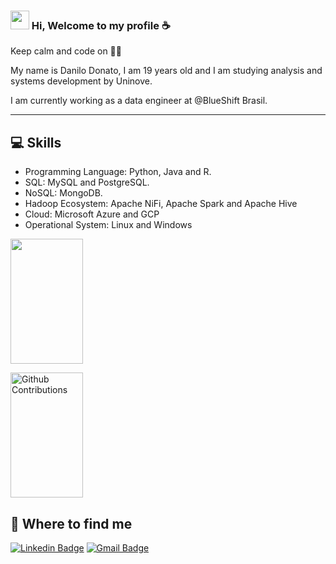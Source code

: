 ### <img src="https://media.giphy.com/media/hvRJCLFzcasrR4ia7z/giphy.gif" width="30px"> Hi, Welcome to my profile :coffee: 

Keep calm and code on :man_technologist:
  
My name is Danilo Donato, I am 19 years old and I am studying analysis and systems development by Uninove. 

I am currently working as a data engineer at @BlueShift Brasil.

----
## :computer: Skills
* Programming Language: Python, Java and R.
* SQL: MySQL and PostgreSQL.
* NoSQL: MongoDB.
* Hadoop Ecosystem: Apache NiFi, Apache Spark and Apache Hive
* Cloud: Microsoft Azure and GCP
* Operational System: Linux and Windows

<p>
  <img 
       width="48%" 
       min-width="420px" 
       height="200px" 
       align="center" 
       src="https://github-readme-stats.vercel.app/api?username=danilo8br&show_icons=true&theme=radical&text_color=999&title_color=fff&icon_color=7f9&bg_color=222&cache_seconds=2500&hide_border=true"/>
      
</p>


<p align="left">
	<img 
       width="48%" 
       min-width="420px" 
       height="200px" 
       align="center" 
	 alt="Github Contributions" src="https://github-readme-streak-stats.herokuapp.com/?user=danilo8br&show_icons=true&theme=radical&text_color=999&title_color=fff&icon_color=7f9&bg_color=222&cache_seconds=2500&hide_border=true" title="Github Contributions" />
</p>




## :mag_right: Where to find me

[![Linkedin Badge](https://img.shields.io/badge/-LinkedIn-blue?style=flat-square&logo=Linkedin&logoColor=white&link=https://www.linkedin.com/in/danilodonato/)](https://www.linkedin.com/in/danilodonato/)
[![Gmail Badge](https://img.shields.io/badge/-Gmail-D14836?style=flat-square&logo=Gmail&logoColor=white)](mailto:danilodonato888@gmail.com)

